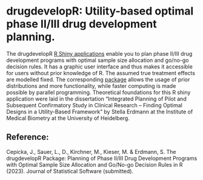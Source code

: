 # drugdevelopR: Utility-based optimal phase II/III drug development planning.

The drugdevelopR [R Shiny
applications](https://web.imbi.uni-heidelberg.de/drugdevelopR/) enable you to plan phase II/III drug
development programs with optimal sample size allocation and go/no-go
decision rules. It has a graphic user interface and thus makes it accessible for
users without prior knowledge of R. The assumed true treatment effects are modelled fixed. 
The corresponding [package](https://github.com/Sterniii3/drugdevelopR) 
allows the usage of prior distributions and more functionality, while faster computing is made possible by
parallel programming. Theoretical foundations for this R shiny application were laid
in the dissertation “Integrated Planning of Pilot and Subsequent
Confirmatory Study in Clinical Research – Finding Optimal Designs in a
Utility-Based Framework” by Stella Erdmann at the Institute of Medical
Biometry at the University of Heidelberg.

## Reference:

Cepicka, J., Sauer, L., D., Kirchner, M., Kieser, M. & Erdmann, S. The drugdevelopR Package: 
Planning of Phase II/III Drug Development Programs with Optimal Sample Size Allocation and 
Go/No-go Decision Rules in R (2023). Journal of Statistical Software (submitted).
